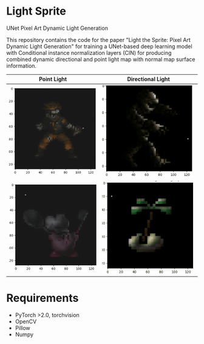 # Light Sprite
UNet Pixel Art Dynamic Light Generation

This repository contains the code for the paper "Light the Sprite: Pixel Art Dynamic Light Generation" for training a UNet-based deep learning model with Conditional instance normalization layers (CIN) for producing combined dynamic directional and point light map with normal map surface information.

| Point Light | Directional Light |
|-------------|-------------------|
| ![Visual](example_imgs/naruto_gif.gif)            |   ![Visual](example_imgs/mummy_dir_gif.gif)                |
|  ![Visual](example_imgs/kirby_gif.gif)           |    ![Visual](example_imgs/palm_dir_gif.gif)               |



# Requirements

- PyTorch >2.0, torchvision
- OpenCV
- Pillow
- Numpy

